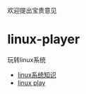 欢迎提出宝贵意见
# linux-player
玩转linux系统
- [linux系统知识](https://github.com/HwiLu/linux-player/blob/master/linux-system-knowledge/)
- [linux play](https://github.com/HwiLu/linux-player/tree/master/system-manager)
